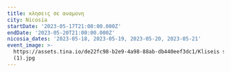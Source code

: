 ```yaml
---
title: κλησεις σε αναμονη
city: Nicosia
startDate: '2023-05-17T21:00:00.000Z'
endDate: '2023-05-20T21:00:00.000Z'
nicosia_dates: '2023-05-18, 2023-05-19, 2023-05-20, 2023-05-21'
event_image: >-
  https://assets.tina.io/de22fc98-b2e9-4a98-88ab-db440eef3dc1/Kliseis se anamoni
  (1).jpg
---
```


